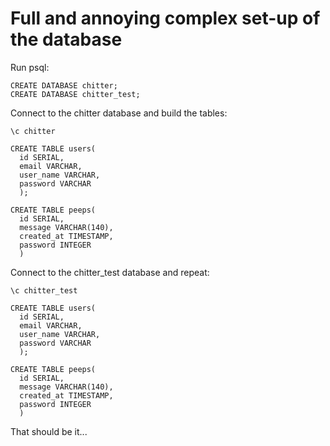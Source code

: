 Full and annoying complex set-up of the database
=================

Run psql:
```
CREATE DATABASE chitter;
CREATE DATABASE chitter_test;
```

Connect to the chitter database and build the tables:
```
\c chitter

CREATE TABLE users(
  id SERIAL,
  email VARCHAR,
  user_name VARCHAR,
  password VARCHAR
  );

CREATE TABLE peeps(
  id SERIAL,
  message VARCHAR(140),
  created_at TIMESTAMP,
  password INTEGER
  )
```


Connect to the chitter_test database and repeat:
```
\c chitter_test

CREATE TABLE users(
  id SERIAL,
  email VARCHAR,
  user_name VARCHAR,
  password VARCHAR
  );

CREATE TABLE peeps(
  id SERIAL,
  message VARCHAR(140),
  created_at TIMESTAMP,
  password INTEGER
  )
```

That should be it...
